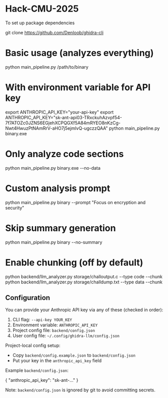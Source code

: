# Hack-CMU-2025
To set up package dependencies

git clone https://github.com/Denloob/ghidra-cli

# Basic usage (analyzes everything)
python main_pipeline.py /path/to/binary

# With environment variable for API key
export ANTHROPIC_API_KEY="your-api-key"
export ANTHROPIC_API_KEY="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"
python main_pipeline.py binary.exe

# Only analyze code sections
python main_pipeline.py binary.exe --no-data

# Custom analysis prompt
python main_pipeline.py binary --prompt "Focus on encryption and security"

# Skip summary generation
python main_pipeline.py binary --no-summary

# Enable chunking (off by default)
python backend/llm_analyzer.py storage/challoutput.c --type code --chunk
python backend/llm_analyzer.py storage/challdump.txt --type data --chunk

## Configuration

You can provide your Anthropic API key via any of these (checked in order):

1) CLI flag: `--api-key YOUR_KEY`
2) Environment variable: `ANTHROPIC_API_KEY`
3) Project config file: `backend/config.json`
4) User config file: `~/.config/ghidra-llm/config.json`

Project-local config setup:

- Copy `backend/config.example.json` to `backend/config.json`
- Put your key in the `anthropic_api_key` field

Example `backend/config.json`:

{
  "anthropic_api_key": "sk-ant-..."
}

Note: `backend/config.json` is ignored by git to avoid committing secrets.
